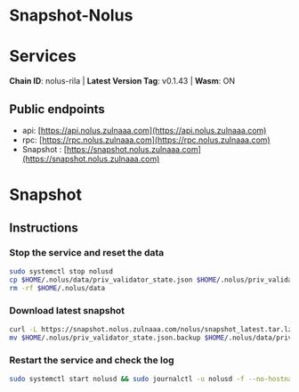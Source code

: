 # Snapshot-Nolus

# Services

**Chain ID**: nolus-rila | **Latest Version Tag**: v0.1.43 | **Wasm**: ON


## Public endpoints

* api: [https://api.nolus.zulnaaa.com](https://api.nolus.zulnaaa.com)
* rpc: [https://rpc.nolus.zulnaaa.com](https://rpc.nolus.zulnaaa.com)
* Snapshot : [https://snapshot.nolus.zulnaaa.com](https://snapshot.nolus.zulnaaa.com)

# Snapshot

## Instructions



### Stop the service and reset the data

```bash
sudo systemctl stop nolusd
cp $HOME/.nolus/data/priv_validator_state.json $HOME/.nolus/priv_validator_state.json.backup
rm -rf $HOME/.nolus/data
```

### Download latest snapshot

```bash
curl -L https://snapshot.nolus.zulnaaa.com/nolus/snapshot_latest.tar.lz4 | tar -Ilz4 -xf - -C $HOME/.nolus
mv $HOME/.nolus/priv_validator_state.json.backup $HOME/.nolus/data/priv_validator_state.json
```

### Restart the service and check the log

```bash
sudo systemctl start nolusd && sudo journalctl -u nolusd -f --no-hostname -o cat
```

